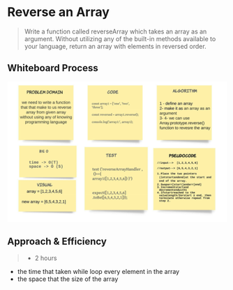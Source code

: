 # Reverse an Array
> Write a function called reverseArray which takes an array as an argument. Without utilizing any of the built-in methods available to your language, return an array with elements in reversed order.

## Whiteboard Process 


![](../img/array-reverse.jpeg)

## Approach & Efficiency
> - 2 hours 
- the time that taken while loop every element in the array
- the space that the size of the array 

